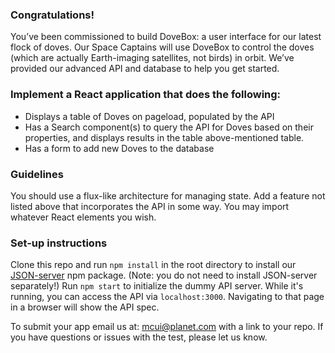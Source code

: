 ### Congratulations!

You’ve been commissioned to build DoveBox: a user interface for our latest flock of doves. Our Space Captains will use DoveBox to control the doves (which are actually Earth-imaging satellites, not birds) in orbit. We’ve provided our advanced API and database to help you get started.

### Implement a React application that does the following:

* Displays a table of Doves on pageload, populated by the API
* Has a Search component(s) to query the API for Doves based on their properties, and displays results in the table above-mentioned table.
* Has a form to add new Doves to the database

### Guidelines

You should use a flux-like architecture for managing state.
Add a feature not listed above that incorporates the API in some way.
You may import whatever React elements you wish.

### Set-up instructions

Clone this repo and run `npm install` in the root directory to install our [JSON-server](https://github.com/typicode/json-server) npm package. (Note: you do not need to install JSON-server separately!) Run `npm start` to initialize the dummy API server. While it's running, you can access the API via `localhost:3000`. Navigating to that page in a browser will show the API spec.

To submit your app email us at: mcui@planet.com with a link to your repo. If you have questions or issues with the test, please let us know.

